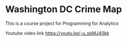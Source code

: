 # Washington DC Crime Map
This is a course project for Programming for Analytics

Youtube video link https://youtu.be/-u_sbMJ40kk
